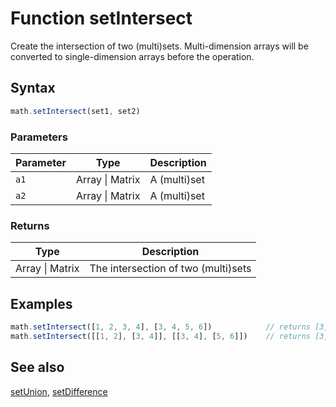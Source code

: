 <!-- Note: This file is automatically generated from source code comments. Changes made in this file will be overridden. -->

# Function setIntersect

Create the intersection of two (multi)sets.
Multi-dimension arrays will be converted to single-dimension arrays before the operation.


## Syntax

```js
math.setIntersect(set1, set2)
```

### Parameters

Parameter | Type | Description
--------- | ---- | -----------
`a1` | Array &#124; Matrix | A (multi)set
`a2` | Array &#124; Matrix | A (multi)set

### Returns

Type | Description
---- | -----------
Array &#124; Matrix | The intersection of two (multi)sets


## Examples

```js
math.setIntersect([1, 2, 3, 4], [3, 4, 5, 6])            // returns [3, 4]
math.setIntersect([[1, 2], [3, 4]], [[3, 4], [5, 6]])    // returns [3, 4]
```


## See also

[setUnion](setUnion.md),
[setDifference](setDifference.md)
